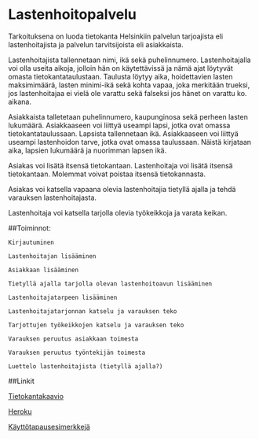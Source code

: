 # Lastenhoitopalvelu


Tarkoituksena on luoda tietokanta Helsinkiin palvelun tarjoajista eli lastenhoitajista ja palvelun tarvitsijoista eli asiakkaista.

Lastenhoitajista tallennetaan nimi, ikä sekä puhelinnumero. Lastenhoitajalla voi olla useita aikoja, jolloin hän on käytettävissä ja nämä ajat löytyvät omasta tietokantataulustaan. Taulusta löytyy aika, hoidettavien lasten maksimimäärä, lasten minimi-ikä sekä kohta vapaa, joka merkitään trueksi, jos lastenhoitajaa ei vielä ole varattu sekä falseksi jos hänet on varattu ko. aikana.

Asiakkaista talletetaan puhelinnumero, kaupunginosa sekä perheen lasten lukumäärä. Asiakkaaseen voi liittyä useampi lapsi, jotka ovat omassa tietokantataulussaan. Lapsista tallennetaan ikä. Asiakkaaseen voi liittyä useampi lastenhoidon tarve, jotka ovat omassa taulussaan. Näistä kirjataan aika, lapsien lukumäärä ja nuorimman lapsen ikä.

Asiakas voi lisätä itsensä tietokantaan. Lastenhoitaja voi lisätä itsensä tietokantaan. Molemmat voivat poistaa itsensä tietokannasta.

Asiakas voi katsella vapaana olevia lastenhoitajia tietyllä ajalla ja tehdä varauksen lastenhoitajasta.

Lastenhoitaja voi katsella tarjolla olevia työkeikkoja ja varata keikan.

##Toiminnot:

	Kirjautuminen
	
	Lastenhoitajan lisääminen
	
	Asiakkaan lisääminen	

	Tietyllä ajalla tarjolla olevan lastenhoitoavun lisääminen

	Lastenhoitajatarpeen lisääminen

	Lastenhoitajatarjonnan katselu ja varauksen teko

	Tarjottujen työkeikkojen katselu ja varauksen teko

	Varauksen peruutus asiakkaan toimesta

	Varauksen peruutus työntekijän toimesta

    Luettelo lastenhoitajista (tietyllä ajalla?)


##Linkit

[Tietokantakaavio](https://github.com/ajnarhi/lastenhoitopalvelu/blob/master/documentation/alustava_tietokanta.jpg)

[Heroku](https://tsohalastenhoitopalvelu.herokuapp.com/)

[Käyttötapausesimerkkejä](https://github.com/ajnarhi/lastenhoitopalvelu/blob/master/documentation/k%C3%A4ytt%C3%B6tapauksia.txt)
